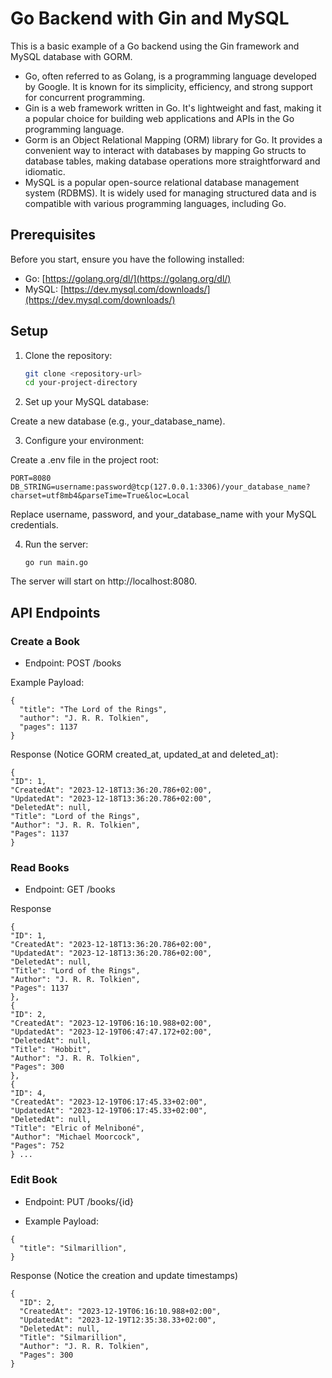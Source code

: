 # Go Backend with Gin and MySQL

This is a basic example of a Go backend using the Gin framework and MySQL database with GORM.

- Go, often referred to as Golang, is a programming language developed by Google. It is known for its simplicity, efficiency, and strong support for concurrent programming.
- Gin is a web framework written in Go. It's lightweight and fast, making it a popular choice for building web applications and APIs in the Go programming language.
- Gorm is an Object Relational Mapping (ORM) library for Go. It provides a convenient way to interact with databases by mapping Go structs to database tables, making database operations more straightforward and idiomatic.
- MySQL is a popular open-source relational database management system (RDBMS). It is widely used for managing structured data and is compatible with various programming languages, including Go.

## Prerequisites

Before you start, ensure you have the following installed:

- Go: [https://golang.org/dl/](https://golang.org/dl/)
- MySQL: [https://dev.mysql.com/downloads/](https://dev.mysql.com/downloads/)

## Setup

1. Clone the repository:

   ```bash
   git clone <repository-url>
   cd your-project-directory
   ```

2. Set up your MySQL database:

Create a new database (e.g., your_database_name).

3. Configure your environment:

Create a .env file in the project root:

    PORT=8080
    DB_STRING=username:password@tcp(127.0.0.1:3306)/your_database_name?  charset=utf8mb4&parseTime=True&loc=Local

Replace username, password, and your_database_name with your MySQL credentials.

4. Run the server:
   ```
   go run main.go
   ```

The server will start on http://localhost:8080.

## API Endpoints

### Create a Book

- Endpoint: POST /books

Example Payload:

```
{
  "title": "The Lord of the Rings",
  "author": "J. R. R. Tolkien",
  "pages": 1137
}
```

Response (Notice GORM created_at, updated_at and deleted_at):

```
{
"ID": 1,
"CreatedAt": "2023-12-18T13:36:20.786+02:00",
"UpdatedAt": "2023-12-18T13:36:20.786+02:00",
"DeletedAt": null,
"Title": "Lord of the Rings",
"Author": "J. R. R. Tolkien",
"Pages": 1137
}
```

### Read Books

- Endpoint: GET /books

Response

```
{
"ID": 1,
"CreatedAt": "2023-12-18T13:36:20.786+02:00",
"UpdatedAt": "2023-12-18T13:36:20.786+02:00",
"DeletedAt": null,
"Title": "Lord of the Rings",
"Author": "J. R. R. Tolkien",
"Pages": 1137
},
{
"ID": 2,
"CreatedAt": "2023-12-19T06:16:10.988+02:00",
"UpdatedAt": "2023-12-19T06:47:47.172+02:00",
"DeletedAt": null,
"Title": "Hobbit",
"Author": "J. R. R. Tolkien",
"Pages": 300
},
{
"ID": 4,
"CreatedAt": "2023-12-19T06:17:45.33+02:00",
"UpdatedAt": "2023-12-19T06:17:45.33+02:00",
"DeletedAt": null,
"Title": "Elric of Melniboné",
"Author": "Michael Moorcock",
"Pages": 752
} ...
```
### Edit Book

- Endpoint: PUT /books/{id}

- Example Payload:

```
{
  "title": "Silmarillion",
}
```

Response (Notice the creation and update timestamps)
```
{
  "ID": 2,
  "CreatedAt": "2023-12-19T06:16:10.988+02:00",
  "UpdatedAt": "2023-12-19T12:35:38.33+02:00",
  "DeletedAt": null,
  "Title": "Silmarillion",
  "Author": "J. R. R. Tolkien",
  "Pages": 300
}
```
